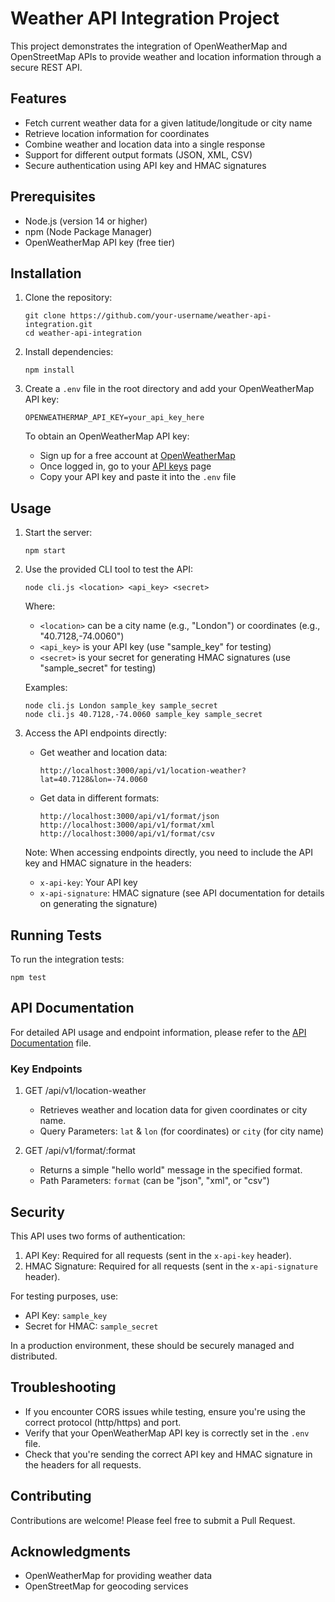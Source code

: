 # Weather API Integration Project

This project demonstrates the integration of OpenWeatherMap and OpenStreetMap APIs to provide weather and location information through a secure REST API.

## Features

- Fetch current weather data for a given latitude/longitude or city name
- Retrieve location information for coordinates
- Combine weather and location data into a single response
- Support for different output formats (JSON, XML, CSV)
- Secure authentication using API key and HMAC signatures

## Prerequisites

- Node.js (version 14 or higher)
- npm (Node Package Manager)
- OpenWeatherMap API key (free tier)

## Installation

1. Clone the repository:
   ```
   git clone https://github.com/your-username/weather-api-integration.git
   cd weather-api-integration
   ```

2. Install dependencies:
   ```
   npm install
   ```

3. Create a `.env` file in the root directory and add your OpenWeatherMap API key:
   ```
   OPENWEATHERMAP_API_KEY=your_api_key_here
   ```

   To obtain an OpenWeatherMap API key:
    - Sign up for a free account at [OpenWeatherMap](https://home.openweathermap.org/users/sign_up)
    - Once logged in, go to your [API keys](https://home.openweathermap.org/api_keys) page
    - Copy your API key and paste it into the `.env` file

## Usage

1. Start the server:
   ```
   npm start
   ```

2. Use the provided CLI tool to test the API:
   ```
   node cli.js <location> <api_key> <secret>
   ```

   Where:
    - `<location>` can be a city name (e.g., "London") or coordinates (e.g., "40.7128,-74.0060")
    - `<api_key>` is your API key (use "sample_key" for testing)
    - `<secret>` is your secret for generating HMAC signatures (use "sample_secret" for testing)

   Examples:
   ```
   node cli.js London sample_key sample_secret
   node cli.js 40.7128,-74.0060 sample_key sample_secret
   ```

3. Access the API endpoints directly:
    - Get weather and location data:
      ```
      http://localhost:3000/api/v1/location-weather?lat=40.7128&lon=-74.0060
      ```
    - Get data in different formats:
      ```
      http://localhost:3000/api/v1/format/json
      http://localhost:3000/api/v1/format/xml
      http://localhost:3000/api/v1/format/csv
      ```

   Note: When accessing endpoints directly, you need to include the API key and HMAC signature in the headers:
    - `x-api-key`: Your API key
    - `x-api-signature`: HMAC signature (see API documentation for details on generating the signature)

## Running Tests

To run the integration tests:

```
npm test
```

## API Documentation

For detailed API usage and endpoint information, please refer to the [API Documentation](API_Documentation.md) file.

### Key Endpoints

1. GET /api/v1/location-weather
    - Retrieves weather and location data for given coordinates or city name.
    - Query Parameters: `lat` & `lon` (for coordinates) or `city` (for city name)

2. GET /api/v1/format/:format
    - Returns a simple "hello world" message in the specified format.
    - Path Parameters: `format` (can be "json", "xml", or "csv")

## Security

This API uses two forms of authentication:
1. API Key: Required for all requests (sent in the `x-api-key` header).
2. HMAC Signature: Required for all requests (sent in the `x-api-signature` header).

For testing purposes, use:
- API Key: `sample_key`
- Secret for HMAC: `sample_secret`

In a production environment, these should be securely managed and distributed.

## Troubleshooting

- If you encounter CORS issues while testing, ensure you're using the correct protocol (http/https) and port.
- Verify that your OpenWeatherMap API key is correctly set in the `.env` file.
- Check that you're sending the correct API key and HMAC signature in the headers for all requests.

## Contributing

Contributions are welcome! Please feel free to submit a Pull Request.

## Acknowledgments

- OpenWeatherMap for providing weather data
- OpenStreetMap for geocoding services